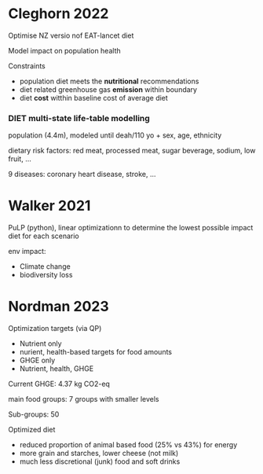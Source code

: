 # Cleghorn 2022

Optimise NZ versio nof EAT-lancet diet 

Model impact on population health

Constraints

- population diet meets the **nutritional** recommendations
- diet related greenhouse gas **emission** within boundary
- diet **cost** witthin baseline cost of average diet 

### DIET multi-state life-table modelling

population (4.4m), modeled until deah/110 yo + sex, age, ethnicity 

dietary risk factors: red meat, processed meat, sugar beverage, sodium, low fruit, ...

9 diseases: coronary heart disease, stroke, ...





# Walker 2021

PuLP (python), linear optimizationn to determine the lowest possible impact diet for each scenario 

env impact:

- Climate change
- biodiversity loss





# Nordman 2023

Optimization targets (via QP)

- Nutrient only
- nurient, health-based targets for food amounts
- GHGE only
- Nutrient, health, GHGE

Current GHGE: 4.37 kg CO2-eq

main food groups: 7 groups with smaller levels

Sub-groups: 50

Optimized diet

- reduced proportion of animal based food (25% vs 43%) for energy
- more grain and starches, lower cheese (not milk)
- much less discretional (junk) food and soft drinks















